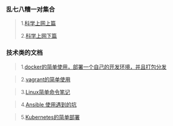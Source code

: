 ### 乱七八糟一对集合
>1.[科学上网上篇](kexue.md)
>
>2.[科学上网下篇](/next.md)

### 技术类的文档
>1.[docker的简单使用，部署一个自己的开发环境，并且打包分发](docker.md)

>2.[vagrant的简单使用](vagrant.md)

>3.[Linux简单命令笔记](linux.md)

>4.[Ansible 使用遇到的坑](ansible.md)

>5.[Kubernetes的简单部署](kubernetes.md)
